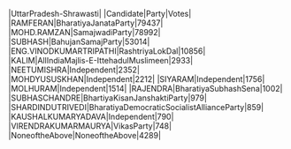  
|UttarPradesh-Shrawasti|
|Candidate|Party|Votes|
|RAMFERAN|BharatiyaJanataParty|79437|
|MOHD.RAMZAN|SamajwadiParty|78992|
|SUBHASH|BahujanSamajParty|53014|
|ENG.VINODKUMARTRIPATHI|RashtriyaLokDal|10856|
|KALIM|AllIndiaMajlis-E-IttehadulMuslimeen|2933|
|NEETUMISHRA|Independent|2352|
|MOHDYUSUSKHAN|Independent|2212|
|SIYARAM|Independent|1756|
|MOLHURAM|Independent|1514|
|RAJENDRA|BharatiyaSubhashSena|1002|
|SUBHASCHANDRE|BhartiyaKisanJanshaktiParty|979|
|SHARDINDUTRIVEDI|BharatiyaDemocraticSocialistAllianceParty|859|
|KAUSHALKUMARYADAVA|Independent|790|
|VIRENDRAKUMARMAURYA|VikasParty|748|
|NoneoftheAbove|NoneoftheAbove|4289|
